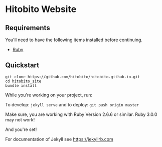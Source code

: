 # Hitobito Website

## Requirements

You'll need to have the following items installed before continuing.

  * [Ruby](https://www.ruby-lang.org/en/documentation/installation/)

## Quickstart

	git clone https://github.com/hitobito/hitobito.github.io.git
	cd hitobito_site
	bundle install


While you're working on your project, run:

To develop: `jekyll serve`
and to deploy: `git push origin master`

Make sure, you are working with Ruby Version 2.6.6 or similar. Ruby 3.0.0 may not work!

And you're set!

For documentation of Jekyll see https://jekyllrb.com
